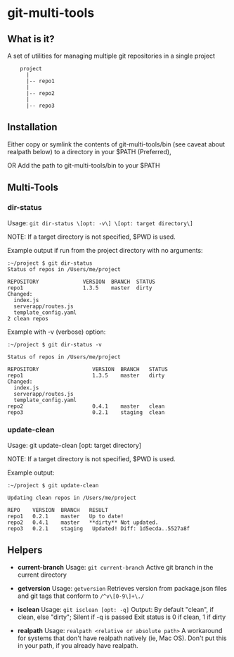 # git-multi-tools

## What is it?

A set of utilities for managing multiple git repositories in a single project

```
    project
      |
      |-- repo1
      |
      |-- repo2
      |
      |-- repo3
```

## Installation

Either copy or symlink the contents of git-multi-tools/bin (see caveat about realpath below) to a directory in your $PATH (Preferred),

OR Add the path to git-multi-tools/bin to your $PATH


## Multi-Tools

### dir-status

Usage: `git dir-status \[opt: -v\] \[opt: target directory\]`

NOTE: If a target directory is not specified, $PWD is used.

Example output if run from the project directory with no arguments:

```
:~/project $ git dir-status 
Status of repos in /Users/me/project

REPOSITORY              VERSION  BRANCH  STATUS
repo1                   1.3.5    master  dirty
Changed:
  index.js
  serverapp/routes.js
  template_config.yaml
2 clean repos
```

Example with -v (verbose) option:

```
:~/project $ git dir-status -v

Status of repos in /Users/me/project

REPOSITORY                 VERSION  BRANCH   STATUS
repo1                      1.3.5    master   dirty
Changed:
  index.js
  serverapp/routes.js
  template_config.yaml
repo2                      0.4.1    master   clean
repo3                      0.2.1    staging  clean
```

### update-clean

Usage: git update-clean \[opt: target directory\]

NOTE: If a target directory is not specified, $PWD is used.

Example output:

```
:~/project $ git update-clean 

Updating clean repos in /Users/me/project

REPO    VERSION  BRANCH   RESULT
repo1   0.2.1    master   Up to date!
repo2   0.4.1    master   **dirty** Not updated.
repo3   0.2.1    staging   Updated! Diff: 1d5ecda..5527a8f
```

## Helpers

 - **current-branch**
   Usage: `git current-branch`
   Active git branch in the current directory

 - **getversion**
   Usage: `getversion`
   Retrieves version from package.json files and git tags that conform to `/^v\[0-9\]+\./`

 - **isclean**
   Usage: `git isclean [opt: -q]`
   Output: By default "clean", if clean, else "dirty"; Silent if -q is passed
   Exit status is 0 if clean, 1 if dirty

 - **realpath**
   Usage: `realpath <relative or absolute path>`
   A workaround for systems that don't have realpath natively (ie, Mac OS).
   Don't put this in your path, if you already have realpath.
